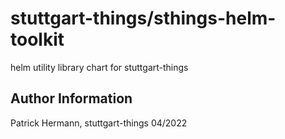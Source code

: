 # stuttgart-things/sthings-helm-toolkit

helm utility library chart for stuttgart-things

Author Information
------------------
Patrick Hermann, stuttgart-things 04/2022
